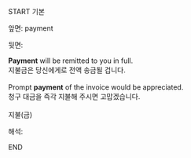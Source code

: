 START
기본

앞면:
payment


뒷면:
<div><strong>Payment</strong> will be remitted to you in full. </div><div><div>지불금은 당신에게로 전액 송금될 겁니다.</div></div><div><br></div><div><div>Prompt <strong>payment</strong> of the invoice would be appreciated. </div><div><div>청구 대금을 즉각 지불해 주시면 고맙겠습니다.</div></div></div><div><br></div><div>지불(금)</div>


해석:
<!--ID: 1746614454413-->
END